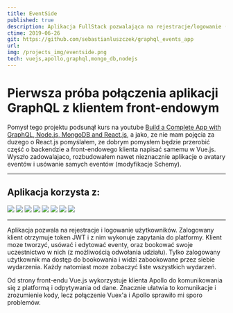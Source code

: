 ```yaml
---
title: EventSide
published: true
description: Aplikacja FullStack pozwalająca na rejestracje/logowanie (JWT), oraz tworzenie i bookowanie eventów (CRUD). Zamiast standardowego REST API wykorzystałem API GraphQL 
ctime: 2019-06-26
git: https://github.com/sebastianluszczek/graphql_events_app
url: 
img: /projects_img/eventside.png
tech: vuejs,apollo,graphql,mongo_db,nodejs
---
```


# Pierwsza próba połączenia aplikacji GraphQL z klientem front-endowym


Pomysł tego projektu podsunął kurs na youtube [Build a Complete App with GraphQL, Node.js, MongoDB and React.js](https://www.youtube.com/watch?v=7giZGFDGnkc&list=PL55RiY5tL51rG1x02Yyj93iypUuHYXcB_), a jako, ze nie mam pojęcia za duzego o React.js pomyślałem, ze dobrym pomysłem będzie przerobić część o backendzie a front-endowego klienta napisać samemu w Vue.js. Wyszło zadowalajaco, rozbudowałem nawet nieznacznie aplikacje o avatary eventów i usówanie samych eventów (modyfikacje Schemy).

---
## Aplikacja korzysta z:
<div class="md_icons_wrapper">
<img src="/icons/vuejs.png" "Vue.js" class="md_icon">
<img src="/icons/apollo.png" "Apollo" class="md_icon">
<img src="/icons/SASS.png" "Sass" class="md_icon">
<img src="/icons/graphql.png" "GraphQL" class="md_icon">
<img src="/icons/mongo_db.png" "MongoDB" class="md_icon">
<img src="/icons/nodejs.png" "Node.js" class="md_icon">
<img src="/icons/JWT.png" "JWT tokens" class="md_icon">
<img src="/icons/express.png" "express" class="md_icon">
</div>

---

Aplikacja pozwala na rejestracje i logowanie użytkowników. Zalogowany klient otrzymuje token JWT i z nim wykonuje zapytania do platformy. Klient moze tworzyć, usówać i edytować eventy, oraz bookować swoje uczestnictwo w nich (z możliwością odwołania udziału).
Tylko zalogowany użytkownik ma dostęp do bookowania i widzi zabookowane przez siebie wydarzenia. Każdy natomiast moze zobaczyć liste wszystkich wydarzeń.

Od strony front-endu Vue.js wykorzystuje klienta Apollo do komunikowania się z platformą i odpytywania od dane. Znacznie ułatwia to komunikacje i zrozumienie kody, lecz połączenie Vuex'a i Apollo sprawiło mi sporo problemów.